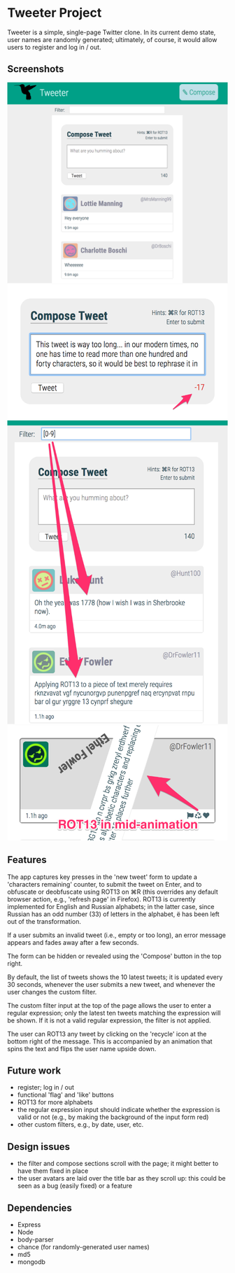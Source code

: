 # Tweeter Project

Tweeter is a simple, single-page Twitter clone. In its current demo state, user names are randomly generated; ultimately, of course, it would allow users to register and log in / out.

## Screenshots

!["Main page"](https://github.com/TheophileMot/tweeter/blob/master/docs/main%20page.png)
!["Error when tweet is too long"](https://github.com/TheophileMot/tweeter/blob/master/docs/too%20long.png)
!["Regular expression filter"](https://github.com/TheophileMot/tweeter/blob/master/docs/regex.png)
!["ROT13 button with animation"](https://github.com/TheophileMot/tweeter/blob/master/docs/rot13.png)

## Features

The app captures key presses in the 'new tweet' form to update a 'characters remaining' counter, to submit the tweet on Enter, and to obfuscate or deobfuscate using ROT13 on ⌘R (this overrides any default browser action, e.g., 'refresh page' in Firefox). ROT13 is currently implemented for English and Russian alphabets; in the latter case, since Russian has an odd number (33) of letters in the alphabet, ё has been left out of the transformation.

If a user submits an invalid tweet (i.e., empty or too long), an error message appears and fades away after a few seconds.

The form can be hidden or revealed using the 'Compose' button in the top right.

By default, the list of tweets shows the 10 latest tweets; it is updated every 30 seconds, whenever the user submits a new tweet, and whenever the user changes the custom filter.

The custom filter input at the top of the page allows the user to enter a regular expression; only the latest ten tweets matching the expression will be shown. If it is not a valid regular expression, the filter is not applied.

The user can ROT13 any tweet by clicking on the 'recycle' icon at the bottom right of the message. This is accompanied by an animation that spins the text and flips the user name upside down.

## Future work

- register; log in / out
- functional 'flag' and 'like' buttons
- ROT13 for more alphabets
- the regular expression input should indicate whether the expression is valid or not (e.g., by making the background of the input form red)
- other custom filters, e.g., by date, user, etc.

## Design issues
- the filter and compose sections scroll with the page; it might better to have them fixed in place
- the user avatars are laid over the title bar as they scroll up: this could be seen as a bug (easily fixed) or a feature

## Dependencies

- Express
- Node
- body-parser
- chance (for randomly-generated user names)
- md5
- mongodb

